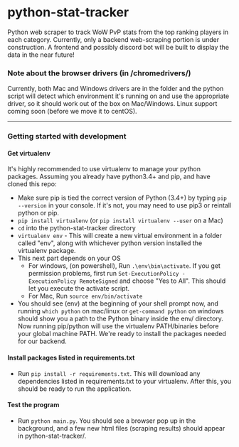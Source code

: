 # python-stat-tracker
Python web scraper to track WoW PvP stats from the top ranking players in each category. Currently, only a backend web-scraping portion is under construction. A frontend and possibly discord bot will be built to display the data in the near future!

### Note about the browser drivers (in /chromedrivers/)
Currently, both Mac and Windows drivers are in the folder and the python script will detect which environment it's running on and use the appropriate driver, so it should work out of the box on Mac/Windows. Linux support coming soon (before we move it to centOS).

---

### Getting started with development

#### Get virtualenv
It's highly recommended to use virtualenv to manage your python packages. Assuming you already have python3.4+ and pip, and have cloned this repo:
- Make sure pip is tied the correct version of Python (3.4+) by typing `pip --version` in your console. If it's not, you may need to use pip3 or reintall python or pip.
- `pip install virtualenv` (or `pip install virtualenv --user` on a Mac)
- `cd` into the python-stat-tracker directory
- `virtualenv env` - This will create a new virtual environment in a folder called "env", along with whichever python version installed the virtualenv package. 
- This next part depends on your OS
  - For windows, (on powershell), Run `.\env\bin\activate`. If you get permission problems, first run `Set-ExecutionPolicy -ExecutionPolicy RemoteSigned` and choose "Yes to All". This should let you execute the activate script.
  - For Mac, Run `source env/bin/activate`
- You should see (env) at the beginning of your shell prompt now, and running `which python` on mac/linux or `get-command python` on windows should show you a path to the Python binary inside the env/ directory. Now running pip/python will use the virtualenv PATH/binaries before your global machine PATH. We're ready to install the packages needed for our backend.

#### Install packages listed in requirements.txt
- Run `pip install -r requirements.txt`. This will download any dependencies listed in requirements.txt to your virtualenv. After this, you should be ready to run the application.

#### Test the program
- Run `python main.py`. You should see a browser pop up in the background, and a few new html files (scraping results) should appear in python-stat-tracker/.
